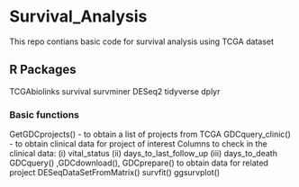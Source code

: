 # Survival_Analysis
This repo contians basic code for survival analysis using TCGA dataset

## R Packages 
TCGAbiolinks 
survival
survminer
DESeq2 
tidyverse
dplyr

### Basic functions 
GetGDCprojects() - to obtain a list of projects from TCGA
GDCquery_clinic() - to obtain clinical data for project of interest
Columns to check in the clinical data:
(i) vital_status   (ii) days_to_last_follow_up   (iii) days_to_death 
GDCquery() ,GDCdownload(), GDCprepare() to obtain data for related project
DESeqDataSetFromMatrix()
survfit()
ggsurvplot()




